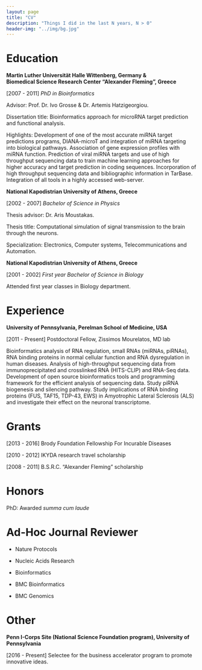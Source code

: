 ```yaml
---
layout: page
title: "CV"
description: "Things I did in the last N years, N > 0"
header-img: "../img/bg.jpg"
---
```


# Education

**Martin Luther Universität Halle Wittenberg, Germany &  
Biomedical Science Research Center “Alexander Fleming”, Greece**

[2007 - 2011] *PhD in Bioinformatics*

Advisor: Prof. Dr. Ivo Grosse & Dr. Artemis Hatzigeorgiou.

Dissertation title: Bioinformatics approach for microRNA target prediction and
functional analysis.

Highlights: Development of one of the most accurate miRNA target predictions
programs, DIANA-microT and integration of miRNA targeting into biological
pathways. Association of gene expression profiles with miRNA function.
Prediction of viral miRNA targets and use of high throughput sequencing data
to train machine learning approaches for higher accuracy and target prediction
in coding sequences. Incorporation of high throughput sequencing data and
bibliographic information in TarBase. Integration of all tools in a highly
accessed web-server.

**National Kapodistrian University of Athens, Greece**

[2002 - 2007] *Bachelor of Science in Physics*

Thesis advisor: Dr. Aris Moustakas.

Thesis title: Computational simulation of signal transmission to the brain through the neurons.

Specialization: Electronics, Computer systems, Telecommunications and Automation.

**National Kapodistrian University of Athens, Greece**

[2001 - 2002] *First year Bachelor of Science in Biology*

Attended first year classes in Biology department. 

# Experience

**University of Pennsylvania, Perelman School of Medicine, USA**

[2011 - Present] Postdoctoral Fellow, Zissimos Mourelatos, MD lab

Bioinformatics analysis of RNA regulation, small RNAs (miRNAs, piRNAs), RNA
binding proteins in normal cellular function and RNA dysregulation in human
diseases. Analysis of high-throughput sequencing data from immunoprecipitated
and crosslinked RNA (HITS-CLIP) and RNA-Seq data. Development of open source
bioinformatics tools and programming framework for the efficient analysis of
sequencing data. Study piRNA biogenesis and silencing pathway. Study
implications of RNA binding proteins (FUS, TAF15, TDP-43, EWS) in Amyotrophic
Lateral Sclerosis (ALS) and investigate their effect on the neuronal
transcriptome.

# Grants

[2013 - 2016] Brody Foundation Fellowship For Incurable Diseases

[2010 - 2012] IKYDA research travel scholarship

[2008 - 2011] B.S.R.C. “Alexander Fleming” scholarship

# Honors

PhD: Awarded *summa cum laude*

# Ad-Hoc Journal Reviewer

* Nature Protocols

* Nucleic Acids Research

* Bioinformatics

* BMC Bioinformatics

* BMC Genomics

# Other

**Penn I-Corps Site (National Science Foundation program), University of Pennsylvania**

[2016 - Present] Selectee for the business accelerator program to promote innovative ideas.
